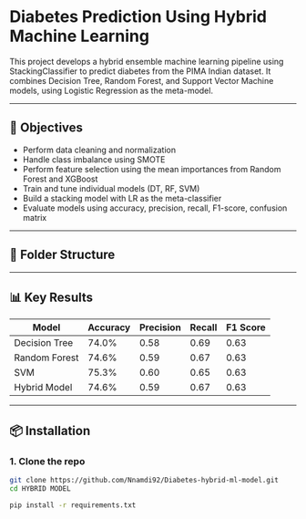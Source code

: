 # Diabetes Prediction Using Hybrid Machine Learning

This project develops a hybrid ensemble machine learning pipeline using StackingClassifier to predict diabetes from the PIMA Indian dataset. It combines Decision Tree, Random Forest, and Support Vector Machine models, using Logistic Regression as the meta-model.

---

## 🚀 Objectives
- Perform data cleaning and normalization
- Handle class imbalance using SMOTE
- Perform feature selection using the mean importances from Random Forest and XGBoost
- Train and tune individual models (DT, RF, SVM)
- Build a stacking model with LR as the meta-classifier
- Evaluate models using accuracy, precision, recall, F1-score, confusion matrix

---

## 📁 Folder Structure


---

## 📊 Key Results
| Model         | Accuracy | Precision | Recall | F1 Score |
|---------------|----------|-----------|--------|----------|
| Decision Tree | 74.0%    | 0.58      | 0.69   | 0.63     |
| Random Forest | 74.6%    | 0.59      | 0.67   | 0.63     |
| SVM           | 75.3%    | 0.60      | 0.65   | 0.63     |
| Hybrid Model  | 74.6%    | 0.59      | 0.67   | 0.63     |

---

## 📦 Installation
### 1. Clone the repo
```bash
git clone https://github.com/Nnamdi92/Diabetes-hybrid-ml-model.git
cd HYBRID MODEL

pip install -r requirements.txt
